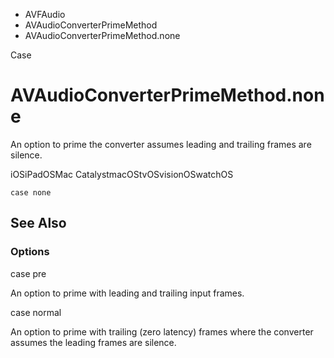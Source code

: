 

- AVFAudio
- AVAudioConverterPrimeMethod
-  AVAudioConverterPrimeMethod.none 

Case

# AVAudioConverterPrimeMethod.none

An option to prime the converter assumes leading and trailing frames are silence.

iOSiPadOSMac CatalystmacOStvOSvisionOSwatchOS

``` source
case none
```

## See Also

### Options

case pre

An option to prime with leading and trailing input frames.

case normal

An option to prime with trailing (zero latency) frames where the converter assumes the leading frames are silence.

